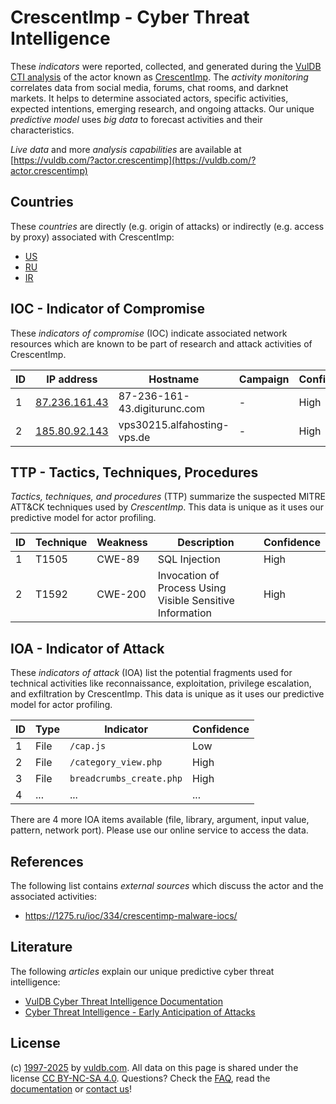 # CrescentImp - Cyber Threat Intelligence

These _indicators_ were reported, collected, and generated during the [VulDB CTI analysis](https://vuldb.com/?kb.cti) of the actor known as [CrescentImp](https://vuldb.com/?actor.crescentimp). The _activity monitoring_ correlates data from social media, forums, chat rooms, and darknet markets. It helps to determine associated actors, specific activities, expected intentions, emerging research, and ongoing attacks. Our unique _predictive model_ uses _big data_ to forecast activities and their characteristics.

_Live data_ and more _analysis capabilities_ are available at [https://vuldb.com/?actor.crescentimp](https://vuldb.com/?actor.crescentimp)

## Countries

These _countries_ are directly (e.g. origin of attacks) or indirectly (e.g. access by proxy) associated with CrescentImp:

* [US](https://vuldb.com/?country.us)
* [RU](https://vuldb.com/?country.ru)
* [IR](https://vuldb.com/?country.ir)

## IOC - Indicator of Compromise

These _indicators of compromise_ (IOC) indicate associated network resources which are known to be part of research and attack activities of CrescentImp.

ID | IP address | Hostname | Campaign | Confidence
-- | ---------- | -------- | -------- | ----------
1 | [87.236.161.43](https://vuldb.com/?ip.87.236.161.43) | 87-236-161-43.digiturunc.com | - | High
2 | [185.80.92.143](https://vuldb.com/?ip.185.80.92.143) | vps30215.alfahosting-vps.de | - | High

## TTP - Tactics, Techniques, Procedures

_Tactics, techniques, and procedures_ (TTP) summarize the suspected MITRE ATT&CK techniques used by _CrescentImp_. This data is unique as it uses our predictive model for actor profiling.

ID | Technique | Weakness | Description | Confidence
-- | --------- | -------- | ----------- | ----------
1 | T1505 | CWE-89 | SQL Injection | High
2 | T1592 | CWE-200 | Invocation of Process Using Visible Sensitive Information | High

## IOA - Indicator of Attack

These _indicators of attack_ (IOA) list the potential fragments used for technical activities like reconnaissance, exploitation, privilege escalation, and exfiltration by CrescentImp. This data is unique as it uses our predictive model for actor profiling.

ID | Type | Indicator | Confidence
-- | ---- | --------- | ----------
1 | File | `/cap.js` | Low
2 | File | `/category_view.php` | High
3 | File | `breadcrumbs_create.php` | High
4 | ... | ... | ...

There are 4 more IOA items available (file, library, argument, input value, pattern, network port). Please use our online service to access the data.

## References

The following list contains _external sources_ which discuss the actor and the associated activities:

* https://1275.ru/ioc/334/crescentimp-malware-iocs/

## Literature

The following _articles_ explain our unique predictive cyber threat intelligence:

* [VulDB Cyber Threat Intelligence Documentation](https://vuldb.com/?kb.cti)
* [Cyber Threat Intelligence - Early Anticipation of Attacks](https://www.scip.ch/en/?labs.20201022)

## License

(c) [1997-2025](https://vuldb.com/?kb.changelog) by [vuldb.com](https://vuldb.com/?kb.about). All data on this page is shared under the license [CC BY-NC-SA 4.0](https://creativecommons.org/licenses/by-nc-sa/4.0/). Questions? Check the [FAQ](https://vuldb.com/?kb.faq), read the [documentation](https://vuldb.com/?kb) or [contact us](https://vuldb.com/?contact)!
